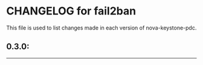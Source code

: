 # CHANGELOG for fail2ban

This file is used to list changes made in each version of nova-keystone-pdc.

## 0.3.0:


- - -
